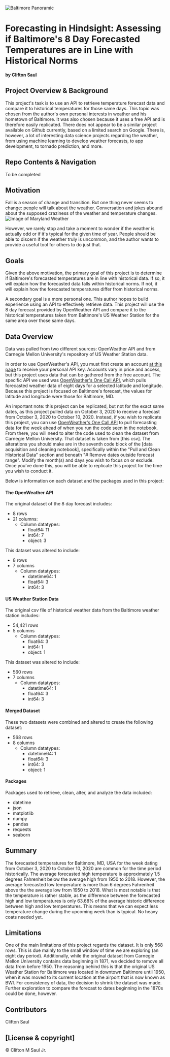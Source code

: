 ![Baltimore Panoramic](https://cdn.pixabay.com/photo/2018/04/21/04/14/panoramic-3337675_960_720.jpg)
# Forecasting in Hindsight: Assessing if Baltimore's 8 Day Forecasted Temperatures are in Line with Historical Norms
<b>by Clifton Saul</b>

## Project Overview & Background

This project's task is to use an API to retrieve temperature forecast data and compare it to historical temperatures for those same days. This topic was chosen from the author's own personal interests in weather and his hometown of Baltimore. It was also chosen because it uses a free API and is therefore easily replicated. There does not appear to be a similar project available on Github currently, based on a limited search on Google. There is, however, a lot of interesting data science projects regarding the weather, from using machine learning to develop weather forecasts, to app development, to tornado prediction, and more.

## Repo Contents & Navigation
To be completed

## Motivation

Fall is a season of change and transition. But one thing never seems to change: people will talk about the weather. Conversation and jokes abound about the supposed craziness of the weather and temperature changes.
![Image of Maryland Weather](https://i.pinimg.com/originals/c8/bb/06/c8bb061b99aa996672391f44b9bec5a7.jpg)

However, we rarely stop and take a moment to wonder if the weather is actually odd or if it's typical for the given time of year. People should be able to discern if the weather truly is uncommon, and the author wants to provide a useful tool for others to do just that.

## Goals

Given the above motivation, the primary goal of this project is to determine if Baltimore's forecasted temperatures are in line with historical data. If so, it will explain how the forecasted data falls within historical norms. If not, it will explain how the forecasted temperatures differ from historical norms.

A secondary goal is a more personal one. This author hopes to build experience using an API to effectively retrieve data. This project will use the 8 day forecast provided by OpenWeather API and compare it to the historical temperatures taken from Baltimore's US Weather Station for the same area over those same days.


## Data Overview

Data was pulled from two different sources: OpenWeather API and from Carnegie Mellon University's repository of US Weather Station data. 

In order to use OpenWeather's API, you must first create an account [at this page](https://openweathermap.org/api) to receive your personal API key. Accounts vary in price and access, but this project uses data that can be gathered from the free account. The specific API we used was [OpenWeather's One Call API](https://openweathermap.org/api/one-call-api), which pulls forecasted weather data of eight days for a selected latitude and longitude. Because this project is focused on Baltimore's forecast, the values for latitude and longitude were those for Baltimore, MD.

An important note: this project can be replicated, but not for the exact same dates, as this project pulled data on October 3, 2020 to receive a forecast from October 3, 2020 to October 10, 2020. Instead, if you wish to replicate this project, you can use [OpenWeather's One Call API](https://openweathermap.org/api/one-call-api) to pull forecasting data for the week ahead of when you run the code seen in the notebook. From there, you will need to alter the code used to clean the dataset from Carnegie Mellon University. That dataset is taken from [this csv]. The alterations you should make are in the seventh code block of the [data acquisition and cleaning notebook], specifically within the "Pull and Clean Historical Data" section and beneath "# Remove dates outside forecast range". Modify the month(s) and days you wish to focus on or exclude. Once you've done this, you will be able to replicate this project for the time you wish to conduct it.

Below is information on each dataset and the packages used in this project:

#### The OpenWeather API 
The original dataset of the 8 day forecast includes:
  * 8 rows
  * 21 columns:
    * Column datatypes:
      * float64: 11
      * int64: 7
      * object: 3
 
 This dataset was altered to include:
  * 8 rows
  * 7 columns
    * Column datatypes:
      * datetime64: 1
      * float64: 3
      * int64: 3
      
 #### US Weather Station Data
 The original csv file of historical weather data from the Baltimore weather station includes:
  * 54,421 rows
  * 5 columns
    * Column datatypes:
      * float64: 3
      * int64: 1
      * object: 1
      
 This dataset was altered to include:
  * 560 rows
  * 7 columns
    * Column datatypes:
      * datetime64: 1
      * float64: 3
      * int64: 3
 
 #### Merged Dataset
 These two datasets were combined and altered to create the following dataset:
  * 568 rows
  * 8 columns
    * Column datatypes:
      * datetime64: 1
      * float64: 3
      * int64: 3
      * object: 1
      
#### Packages
Packages used to retrieve, clean, alter, and analyze the data included:
 * datetime
 * json
 * matplotlib
 * numpy
 * pandas
 * requests
 * seaborn
 
## Summary

The forecasted temperatures for Baltimore, MD, USA for the week dating from October 3, 2020 to October 10, 2020 are common for the time period historically. The average forecasted high temperature is approximately 1.5 degrees Fahrenheit below the average high from 1950 to 2018. However, the average forecasted low temperature is more than 6 degrees Fahrenheit above the the average low from 1950 to 2018. What is most notable is that the temperature is rather stable, as the difference between the forecasted high and low temperatures is only 63.68% of the average historic difference between high and low temperatures. This means that we can expect less temperature change during the upcoming week than is typical. No heavy coats needed yet. 

## Limitations
One of the main limitations of this project regards the dataset. It is only 568 rows. This is due mainly to the small window of time we are exploring (an eight day period). Additionally, while the original dataset from Carnegie Mellon University contains data beginning in 1871, we decided to remove all data from before 1950. The reasoning behind this is that the original US Weather Station for Baltimore was located in downtown Baltimore until 1950, when it was moved to its current location at the airport that is now known as BWI. For consistency of data, the decision to shrink the dataset was made. Further exploration to compare the forecast to dates beginning in the 1870s could be done, however.

## Contributors

Clifton Saul

## [License & copyright] 

© Clifton M Saul Jr.

